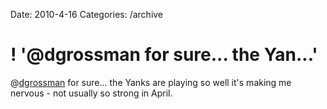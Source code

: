 Date: 2010-4-16
Categories: /archive

# ! '@dgrossman for sure... the Yan...'

@<a href="http://twitter.com/dgrossman" class="aktt_username">dgrossman</a> for sure... the Yanks are playing so well it's making me nervous - not usually so strong in April.
